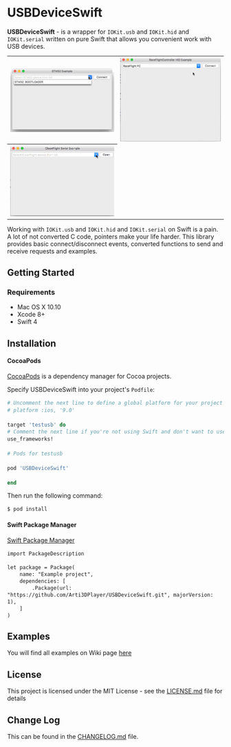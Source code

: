# USBDeviceSwift

**USBDeviceSwift** - is a wrapper for `IOKit.usb` and `IOKit.hid` and `IOKit.serial` written on pure Swift that allows you convenient work with USB devices.

<table>
    <tr>
        <th>
            <img src="STM32DeviceExample/Media/stm32example.gif"/>
        </th>
        <th>
            <img src="RaceflightControllerHIDExample/Media/rfHIDExample.gif"/>
        </th>
    </tr>
    <tr>
         <th>
         <img src="CleanFlightSerialExample/Media/serialCFExample.gif"/>
         </th>
    </tr>
</table>

Working with `IOKit.usb` and `IOKit.hid` and `IOKit.serial` on Swift is a pain. A lot of not converted C code, pointers make your life harder.
This library provides basic connect/disconnect events, converted functions to send and receive requests and examples.

## Getting Started

### Requirements

* Mac OS X 10.10
* Xcode 8+
* Swift 4

## Installation

#### CocoaPods

[CocoaPods](https://cocoapods.org/) is a dependency manager for Cocoa projects.

Specify USBDeviceSwift into your project's `Podfile`:

```ruby
# Uncomment the next line to define a global platform for your project
# platform :ios, '9.0'

target 'testusb' do
# Comment the next line if you're not using Swift and don't want to use dynamic frameworks
use_frameworks!

# Pods for testusb

pod 'USBDeviceSwift'

end
```

Then run the following command:

```bash
$ pod install
```

#### Swift Package Manager

[Swift Package Manager](https://swift.org/package-manager/)

```
import PackageDescription

let package = Package(
    name: "Example project",
    dependencies: [
        .Package(url: "https://github.com/Arti3DPlayer/USBDeviceSwift.git", majorVersion: 1),
    ]
)
```

## Examples

You will find all examples on Wiki page [here](https://github.com/Arti3DPlayer/USBDeviceSwift/wiki)

## License

This project is licensed under the MIT License - see the [LICENSE.md](LICENSE) file for details

## Change Log

This can be found in the [CHANGELOG.md](CHANGELOG.md) file.

